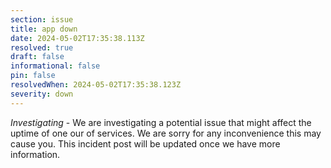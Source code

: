 ```yaml
---
section: issue
title: app down
date: 2024-05-02T17:35:38.113Z
resolved: true
draft: false
informational: false
pin: false
resolvedWhen: 2024-05-02T17:35:38.123Z
severity: down
---
```

*Investigating* - We are investigating a potential issue that might affect the uptime of one our of services. We are sorry for any inconvenience this may cause you. This incident post will be updated once we have more information.